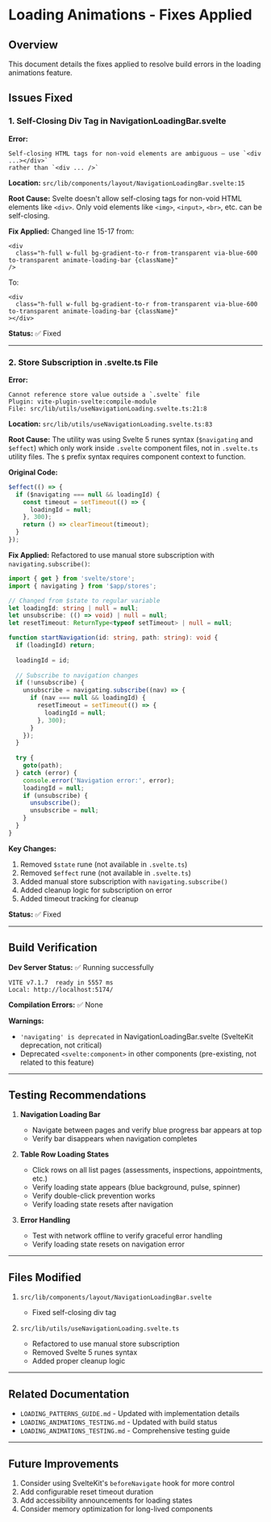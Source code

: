 # Loading Animations - Fixes Applied

## Overview
This document details the fixes applied to resolve build errors in the loading animations feature.

## Issues Fixed

### 1. Self-Closing Div Tag in NavigationLoadingBar.svelte

**Error:**
```
Self-closing HTML tags for non-void elements are ambiguous — use `<div ...></div>` 
rather than `<div ... />`
```

**Location:** `src/lib/components/layout/NavigationLoadingBar.svelte:15`

**Root Cause:**
Svelte doesn't allow self-closing tags for non-void HTML elements like `<div>`. Only void elements like `<img>`, `<input>`, `<br>`, etc. can be self-closing.

**Fix Applied:**
Changed line 15-17 from:
```svelte
<div
  class="h-full w-full bg-gradient-to-r from-transparent via-blue-600 to-transparent animate-loading-bar {className}"
/>
```

To:
```svelte
<div
  class="h-full w-full bg-gradient-to-r from-transparent via-blue-600 to-transparent animate-loading-bar {className}"
></div>
```

**Status:** ✅ Fixed

---

### 2. Store Subscription in .svelte.ts File

**Error:**
```
Cannot reference store value outside a `.svelte` file
Plugin: vite-plugin-svelte:compile-module
File: src/lib/utils/useNavigationLoading.svelte.ts:21:8
```

**Location:** `src/lib/utils/useNavigationLoading.svelte.ts:83`

**Root Cause:**
The utility was using Svelte 5 runes syntax (`$navigating` and `$effect`) which only work inside `.svelte` component files, not in `.svelte.ts` utility files. The `$` prefix syntax requires component context to function.

**Original Code:**
```typescript
$effect(() => {
  if ($navigating === null && loadingId) {
    const timeout = setTimeout(() => {
      loadingId = null;
    }, 300);
    return () => clearTimeout(timeout);
  }
});
```

**Fix Applied:**
Refactored to use manual store subscription with `navigating.subscribe()`:

```typescript
import { get } from 'svelte/store';
import { navigating } from '$app/stores';

// Changed from $state to regular variable
let loadingId: string | null = null;
let unsubscribe: (() => void) | null = null;
let resetTimeout: ReturnType<typeof setTimeout> | null = null;

function startNavigation(id: string, path: string): void {
  if (loadingId) return;
  
  loadingId = id;
  
  // Subscribe to navigation changes
  if (!unsubscribe) {
    unsubscribe = navigating.subscribe((nav) => {
      if (nav === null && loadingId) {
        resetTimeout = setTimeout(() => {
          loadingId = null;
        }, 300);
      }
    });
  }
  
  try {
    goto(path);
  } catch (error) {
    console.error('Navigation error:', error);
    loadingId = null;
    if (unsubscribe) {
      unsubscribe();
      unsubscribe = null;
    }
  }
}
```

**Key Changes:**
1. Removed `$state` rune (not available in `.svelte.ts`)
2. Removed `$effect` rune (not available in `.svelte.ts`)
3. Added manual store subscription with `navigating.subscribe()`
4. Added cleanup logic for subscription on error
5. Added timeout tracking for cleanup

**Status:** ✅ Fixed

---

## Build Verification

**Dev Server Status:** ✅ Running successfully
```
VITE v7.1.7  ready in 5557 ms
Local: http://localhost:5174/
```

**Compilation Errors:** ✅ None

**Warnings:** 
- `'navigating' is deprecated` in NavigationLoadingBar.svelte (SvelteKit deprecation, not critical)
- Deprecated `<svelte:component>` in other components (pre-existing, not related to this feature)

---

## Testing Recommendations

1. **Navigation Loading Bar**
   - Navigate between pages and verify blue progress bar appears at top
   - Verify bar disappears when navigation completes

2. **Table Row Loading States**
   - Click rows on all list pages (assessments, inspections, appointments, etc.)
   - Verify loading state appears (blue background, pulse, spinner)
   - Verify double-click prevention works
   - Verify loading state resets after navigation

3. **Error Handling**
   - Test with network offline to verify graceful error handling
   - Verify loading state resets on navigation error

---

## Files Modified

1. `src/lib/components/layout/NavigationLoadingBar.svelte`
   - Fixed self-closing div tag

2. `src/lib/utils/useNavigationLoading.svelte.ts`
   - Refactored to use manual store subscription
   - Removed Svelte 5 runes syntax
   - Added proper cleanup logic

---

## Related Documentation

- `LOADING_PATTERNS_GUIDE.md` - Updated with implementation details
- `LOADING_ANIMATIONS_TESTING.md` - Updated with build status
- `LOADING_ANIMATIONS_TESTING.md` - Comprehensive testing guide

---

## Future Improvements

1. Consider using SvelteKit's `beforeNavigate` hook for more control
2. Add configurable reset timeout duration
3. Add accessibility announcements for loading states
4. Consider memory optimization for long-lived components

